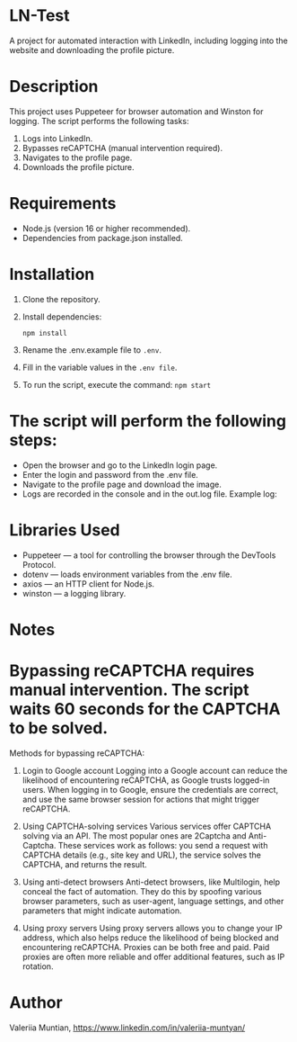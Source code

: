 # LN-Test

A project for automated interaction with LinkedIn, including logging into the website and downloading the profile picture.

# Description

This project uses Puppeteer for browser automation and Winston for logging. The script performs the following tasks:

1. Logs into LinkedIn.
2. Bypasses reCAPTCHA (manual intervention required).
3. Navigates to the profile page.
4. Downloads the profile picture.

# Requirements

- Node.js (version 16 or higher recommended).
- Dependencies from package.json installed.

# Installation

1. Clone the repository.

2. Install dependencies:

   `npm install`

3. Rename the .env.example file to `.env`.

4. Fill in the variable values in the `.env file`.

5. To run the script, execute the command:
   `npm start`

# The script will perform the following steps:

- Open the browser and go to the LinkedIn login page.
- Enter the login and password from the .env file.
- Navigate to the profile page and download the image.
- Logs are recorded in the console and in the out.log file. Example log:

# Libraries Used

- Puppeteer — a tool for controlling the browser through the DevTools Protocol.
- dotenv — loads environment variables from the .env file.
- axios — an HTTP client for Node.js.
- winston — a logging library.

# Notes

# Bypassing reCAPTCHA requires manual intervention. The script waits 60 seconds for the CAPTCHA to be solved.

Methods for bypassing reCAPTCHA:

1.  Login to Google account
    Logging into a Google account can reduce the likelihood of encountering reCAPTCHA, as Google trusts logged-in users. When logging in to Google, ensure the credentials are correct, and use the same browser session for actions that might trigger reCAPTCHA.

2.  Using CAPTCHA-solving services
    Various services offer CAPTCHA solving via an API. The most popular ones are 2Captcha and Anti-Captcha. These services work as follows: you send a request with CAPTCHA details (e.g., site key and URL), the service solves the CAPTCHA, and returns the result.

3.  Using anti-detect browsers
    Anti-detect browsers, like Multilogin, help conceal the fact of automation. They do this by spoofing various browser parameters, such as user-agent, language settings, and other parameters that might indicate automation.

4.  Using proxy servers
    Using proxy servers allows you to change your IP address, which also helps reduce the likelihood of being blocked and encountering reCAPTCHA. Proxies can be both free and paid. Paid proxies are often more reliable and offer additional features, such as IP rotation.

# Author

Valeriia Muntian, https://www.linkedin.com/in/valeriia-muntyan/
